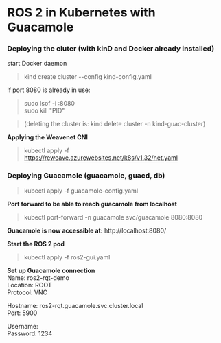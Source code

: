 # **ROS 2 in Kubernetes with Guacamole**
### **Deploying the cluter (with kinD and Docker already installed)**
start Docker daemon  
>kind create cluster --config kind-config.yaml  

if port 8080 is already in use:  
> sudo lsof -i :8080  
> sudo kill "PID"

>(deleting the cluster is: kind delete cluster -n kind-guac-cluster)

**Applying the Weavenet CNI**   
>kubectl apply -f https://reweave.azurewebsites.net/k8s/v1.32/net.yaml

### **Deploying Guacamole (guacamole, guacd, db)**  
>kubectl apply -f guacamole-config.yaml  

**Port forward to be able to reach guacamole from localhost**  
>kubectl port-forward -n guacamole svc/guacamole 8080:8080

**Guacamole is now accessible at:**
http://localhost:8080/

**Start the ROS 2 pod**  
> kubectl apply -f ros2-gui.yaml

**Set up Guacamole connection**  
Name: ros2-rqt-demo  
Location: ROOT  
Protocol: VNC  

Hostname: ros2-rqt.guacamole.svc.cluster.local  
Port: 5900  

Username:  
Password: 1234

